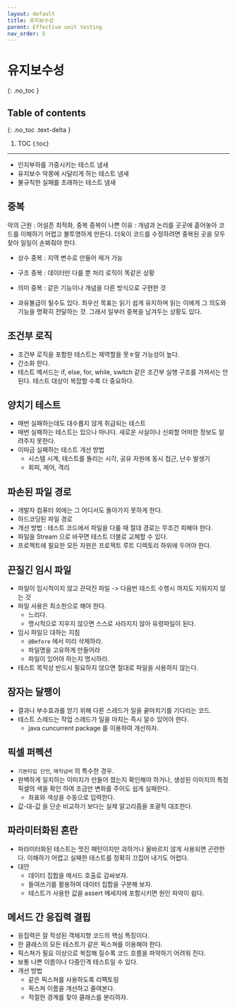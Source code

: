 ```yaml
---
layout: default
title: 유지보수성
parent: Effective unit testing
nav_order: 5
---
```


# 유지보수성
{: .no_toc }

## Table of contents
{: .no_toc .text-delta }

1. TOC
{:toc}

---

- 인지부하를 가중시키는 테스트 냄새
- 유지보수 악몽에 시달리게 하는 테스트 냄새
- 불규칙한 실패를 초래하는 테스트 냄새

## 중복
악의 근원 : 어설픈 최적화, 중복 
중복이 나쁜 이유 : 개념과 논리를 곳곳에 흩어놓아 코드를 이해하기 어렵고 불투명하게 만든다. 더욱이 코드를 수정하려면 중복된 곳을 모두 찾아 일일이 손봐줘야 한다.
- 상수 중복 : 지역 변수로 만들어 제거 가능
- 구조 중복 : 데이터만 다를 뿐 처리 로직이 똑같은 상황
- 의미 중복 : 같은 기능이나 개념을 다른 방식으로 구현한 것

- 과유불급이 될수도 있다. 최우선 목표는 읽기 쉽게 유지하며 읽는 이에게 그 의도와 기능을 명확히 전달하는 것. 그래서 일부러 중복을 남겨두는 상황도 있다.

## 조건부 로직
- 조건부 로직을 포함한 테스트는 제역할을 못ㅎ랄 가능성이 높다.
- 간소화 한다.
- 테스트 메서드는 if, else, for, while, switch 같은 조건부 실행 구조를 가져서는 안된다. 테스트 대상이 복잡할 수록 더 중요하다.

## 양치기 테스트
- 매번 실패하는데도 대수롭지 않게 취급되는 테스트
- 매번 실패하는 테스트는 있으나 마나다. 새로운 사실이나 신뢰할 어떠한 정보도 알려주지 못한다.
- 이따금 실패하는 테스트 개선 방법
  - 시스템 시계, 테스트를 돌리는 시각, 공유 자원에 동시 접근, 난수 발생기
  - 회피, 제어, 격리


## 파손된 파일 경로
- 개발자 컴퓨터 외에는 그 어디서도 돌아가지 못하게 한다.
- 하드코딩된 파일 경로
- 개선 방법 : 테스트 코드에서 파일을 다룰 때 절대 경로는 무조건 피해야 한다.
- 파일을 Stream 으로 바꾸면 테스트 더블로 교체할 수 있다.
- 프로젝트에 필요한 모든 자원은 프로젝트 루트 디렉토리 하위에 두어야 한다.

## 끈질긴 임시 파일
- 파일이 임시적이지 않고 끈덕진 파일 -> 다음번 테스트 수행시 까지도 지워지지 않는 것
- 파일 사용은 최소한으로 해야 한다.
  - 느리다.
  - 명시적으로 지우지 않으면 스스로 사라지지 않아 유령파일이 된다.
- 임시 파일으 대하는 지침
  - `@Before` 에서 미리 삭제하라.
  - 파일명을 고유하게 만들어라
  - 파일이 있어야 하는지 명시하라.
- 테스트 목적상 반드시 필요하지 않으면 절대로 파일을 사용하지 않는다.

## 잠자는 달팽이
- 결과나 부수효과를 얻기 위해 다른 스레드가 일을 끝마치기를 기다리는 코드.
- 테스트 스레드는 작업 스레드가 일을 마치는 즉시 알수 있어야 한다.
  - java cuncurrent package 를 이용하여 개선하자.

## 픽셀 퍼펙션
- `기본타입 단언`, `매직넘버` 의 특수한 경우.
- 완벽하게 일치하는 이미지가 만들어 졌는지 확인해야 하거나, 생성된 이미지의 특정 픽셀의 색을 확인 하여 조금만 변화를 주어도 쉽게 실패한다.
  - 좌표와 색상을 수동으로 입력한다.
- 값-대-값 을 단순 비교하기 보다는 실제 알고리즘을 포괄적 대조한다.

## 파라미터화된 혼란
- 파라미터화된 테스트는 멋진 패턴이지만 과하거나 올바르지 않게 사용되면 곤란한다. 이해하기 어렵고 실패한 테스트를 정확히 끄집어 내기도 어렵다.
- 대안
  - 데이터 집합을 메서드 호출로 감싸보자.
  - 들여쓰기를 활용하여 데이터 집합을 구분해 보자.
  - 테스트가 사용한 값을 assert 메세지에 포함시키면 원인 파악이 쉽다.

## 메서드 간 응집력 결핍
- 응집력은 잘 작성된 객체지향 코드의 핵심 특징이다.
- 한 클래스의 모든 테스트가 같은 픽스쳐를 이용해야 한다.
- 픽스쳐가 필요 이상으로 복잡해 질수록 코드 흐름을 파악하기 어려워 진다.
- 보통 나쁜 이름이나 다중인격 테스트일 수 있다.
- 개선 방법
  - 같은 픽스쳐를 사용하도록 리팩토링
  - 픽스쳐 이름을 개선하고 줄여본다.
  - 적절한 경계를 찾아 클래스를 분리하자.